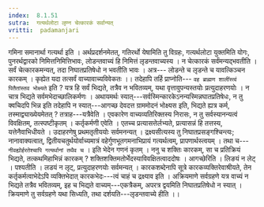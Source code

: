 ```yaml
---
index:  8.1.51
sutra:  गत्यर्थलोटा लृण्न चेत्कारकं सर्वान्यत्
vritti:  padamanjari
---
```


गमिना समानार्था गत्यर्था इति । अर्थप्रदर्शनमेतत्, गतिरर्थो येषामिति तु विग्रहः, गत्यर्थलोटा युक्तमिति योगः, पुनरर्थद्वारको निमित्तनिमित्तिभावः, लोडन्तवाच्यं हि निमित्तं लृडन्तवाच्यस्य । न चेत्कारकं सर्वंमन्यद्भवतीति । सर्वं चेत्कारकमन्यत्, तदा निघातप्रतिषेधो न भवतीति भावः । अत्र---
लोडन्ते च लृडन्ते च यावत्किञ्चन कारकम् ।
कृह्येत यदा तत्सर्वं वाच्यावाच्यविवेकतः ।।
तदेहापि तर्हि प्राप्नोति---
`वह ब्राह्मण शालींस्त्वं पितैतांस्तव भोक्ष्यते` इति ?
यत्र हि सर्वं भिद्यते, तत्रैव न भवितव्यम्, यथा वृत्तावुपन्यस्तयोः प्रत्युदाहरणयोः ।
न चात्र भिद्यते सर्वमभेदाच्छालिकर्मणः ।
अथायमर्थः स्यात्---सर्वस्मिन्कारकेऽनन्यस्मिन्नघातप्रतिषेधः, न तु क्वचिदपि भिन्न इति तदेहापि न स्यात्---आगच्छ देवदत्त ग्राममोदनं भोक्ष्यस इति, भिद्यते ह्यत्र कर्म, तस्माद्व्याख्येयमेतत् ? तत्राह---यत्रैवेति । एवकारेण वाच्यव्यतिरिक्तस्य निरासः, न तु सर्वस्यानन्यत्वं विवक्षितम्, तत्स्पष्टीकृतम् । कर्तृकर्मणी एवेति । एतच्च प्रत्यासत्तेर्लभ्यते, प्रत्यासन्नं हि तत्तस्य, यत्तेनैवाभिधीयते । उदाहरणेषु प्रथमतृतीययोः सर्वमनन्यत् । द्रक्ष्यसीत्यस्य तु निघातप्रसङ्गश्चिन्त्यः; नानावाक्यत्वात्, द्वितीयचतुर्थयोर्वाच्यमात्रं वहेर्गुणभूतगमनाभिप्रायं गत्यर्थत्वम्, प्रापणार्थस्त्वयम् । तथा च---
`नीवह्योर्हरतेश्चापि गत्यर्थानां तथैव च` ।
इति भेदेन गणनं कृतम् । ननु च शक्तिः कारकम्, सा च प्रतिक्रियं भिद्यते, तत्कथमिहाभिन्नं कारकम् ? शक्तिशक्तिमतोर्भेदस्याविवक्षितत्वाददोषः ।
आगच्छेरिति । लिङयं न लेट् । पश्यतीति । लडयं न लृट्, प्रत्युदाहरणयोः सर्वमन्यत् । कारकशब्देनापि सूत्रे कारकव्यक्तिरेवाश्रीयते, तेन कर्तृकर्मत्वाभेदेऽपि व्यक्तिभेदात् कारकभेदः---त्वं चाहं च द्रक्ष्याव इति । अक्रियमाणे सर्वग्रहणे यत्र वाच्यं न भिद्यते तत्रैव भवितव्यम्, इह च भिद्यते वाच्यम्---एकत्रैकम्, अपरत्र द्वयमिति निघातप्रतिषेधो न स्यात् । क्रियमाणे तु सर्वग्रहणे यथा सिध्यति, तथा दर्शयति---लृडन्तवाच्ये हीति ।।
